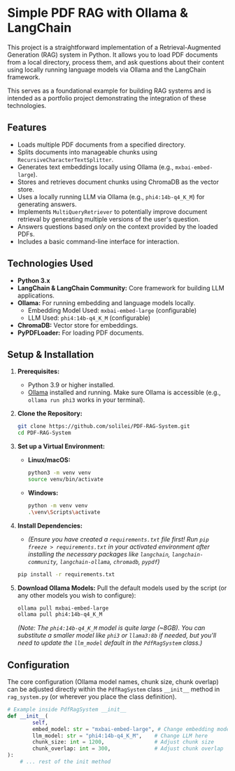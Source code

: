 # Simple PDF RAG with Ollama & LangChain

This project is a straightforward implementation of a Retrieval-Augmented Generation (RAG) system in Python. It allows you to load PDF documents from a local directory, process them, and ask questions about their content using locally running language models via Ollama and the LangChain framework.

This serves as a foundational example for building RAG systems and is intended as a portfolio project demonstrating the integration of these technologies.

## Features

*   Loads multiple PDF documents from a specified directory.
*   Splits documents into manageable chunks using `RecursiveCharacterTextSplitter`.
*   Generates text embeddings locally using Ollama (e.g., `mxbai-embed-large`).
*   Stores and retrieves document chunks using ChromaDB as the vector store.
*   Uses a locally running LLM via Ollama (e.g., `phi4:14b-q4_K_M`) for generating answers.
*   Implements `MultiQueryRetriever` to potentially improve document retrieval by generating multiple versions of the user's question.
*   Answers questions based *only* on the context provided by the loaded PDFs.
*   Includes a basic command-line interface for interaction.

## Technologies Used

*   **Python 3.x**
*   **LangChain & LangChain Community:** Core framework for building LLM applications.
*   **Ollama:** For running embedding and language models locally.
    *   Embedding Model Used: `mxbai-embed-large` (configurable)
    *   LLM Used: `phi4:14b-q4_K_M` (configurable)
*   **ChromaDB:** Vector store for embeddings.
*   **PyPDFLoader:** For loading PDF documents.

## Setup & Installation

1.  **Prerequisites:**
    *   Python 3.9 or higher installed.
    *   [Ollama](https://ollama.com/) installed and running. Make sure Ollama is accessible (e.g., `ollama run phi3` works in your terminal).

2.  **Clone the Repository:**
    ```bash
    git clone https://github.com/solilei/PDF-RAG-System.git
    cd PDF-RAG-System
    ```

3.  **Set up a Virtual Environment:**
    *   **Linux/macOS:**
        ```bash
        python3 -m venv venv
        source venv/bin/activate
        ```
    *   **Windows:**
        ```bash
        python -m venv venv
        .\venv\Scripts\activate
        ```

4.  **Install Dependencies:**
    *   *(Ensure you have created a `requirements.txt` file first! Run `pip freeze > requirements.txt` in your activated environment after installing the necessary packages like `langchain`, `langchain-community`, `langchain-ollama`, `chromadb`, `pypdf`)*
    ```bash
    pip install -r requirements.txt
    ```

5.  **Download Ollama Models:**
    Pull the default models used by the script (or any other models you wish to configure):
    ```bash
    ollama pull mxbai-embed-large
    ollama pull phi4:14b-q4_K_M
    ```
    *(Note: The `phi4:14b-q4_K_M` model is quite large (~8GB). You can substitute a smaller model like `phi3` or `llama3:8b` if needed, but you'll need to update the `llm_model` default in the `PdfRagSystem` class.)*

## Configuration

The core configuration (Ollama model names, chunk size, chunk overlap) can be adjusted directly within the `PdfRagSystem` class `__init__` method in `rag_system.py` (or wherever you place the class definition).

```python
# Example inside PdfRagSystem __init__
def __init__(
        self,
        embed_model: str = "mxbai-embed-large", # Change embedding model here
        llm_model: str = "phi4:14b-q4_K_M",    # Change LLM here
        chunk_size: int = 1200,                # Adjust chunk size
        chunk_overlap: int = 300,              # Adjust chunk overlap
):
    # ... rest of the init method